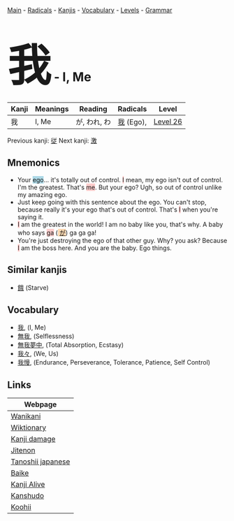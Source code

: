 <style> bigfont {font-size: 100px}</style>
[Main](../README.md) -
[Radicals](../radicals.md) -
[Kanjis](../kanjis.md) -
[Vocabulary](../vocabulary.md) -
[Levels](../levels.md) -
[Grammar](../grammar.md)
# <bigfont> 我</bigfont> - I, Me 

| Kanji | Meanings | Reading | Radicals | Level |
| --- | --- | --- | --- | --- |
| 我 | I, Me | が, われ, わ | [我](../radicals/我.md) (Ego),  | [Level 26](../levels/wk_level26.md) |

Previous kanji: [従](従.md) Next kanji: [激](激.md) 

## Mnemonics
 * Your <span style="background-color:#ADD8E6"> ego</span>... it's totally out of control. <span style="background-color:#ffcccb"> I</span> mean, my ego isn't out of control. I'm the greatest. That's <span style="background-color:#ffcccb"> me</span>. But your ego? Ugh, so out of control unlike my amazing ego.
* Just keep going with this sentence about the ego. You can't stop, because really it's your ego that's out of control. That's <span style="background-color:#ffcccb"> I</span> when you're saying it.
* <span style="background-color:#ffcccb"> I</span> am the greatest in the world! I am no baby like you, that's why. A baby who says <span style="background-color:#ffcccb"> ga</span> (<span style="background-color:#fed8b1"> [が](https://jisho.org/search/が)</span>) ga ga ga!
* You're just destroying the ego of that other guy. Why? you ask? Because <span style="background-color:#ffcccb"> I</span> am the boss here. And you are the baby. Ego things.


## Similar kanjis
 * [餓](餓.md) (Starve)


## Vocabulary
 * [我](../vocabulary/我.md), (I, Me)
* [無我](../vocabulary/我.md), (Selflessness)
* [無我夢中](../vocabulary/我.md), (Total Absorption, Ecstasy)
* [我々](../vocabulary/我.md), (We, Us)
* [我慢](../vocabulary/我.md), (Endurance, Perseverance, Tolerance, Patience, Self Control)



## Links 

| Webpage |
| --- |
| [Wanikani          ](https://www.wanikani.com/kanji/我) |
| [Wiktionary        ](https://en.wiktionary.org/wiki/我) |
| [Kanji damage      ](http://www.kanjidamage.com/kanji/search?utf8=✓&q=我) |
| [Jitenon           ](https://jitenon.com/kanji/我) |
| [Tanoshii japanese ](https://www.tanoshiijapanese.com/dictionary/kanji.cfm?k=我) |
| [Baike             ](https://baike.baidu.com/item/我) |
| [Kanji Alive       ](https://app.kanjialive.com/我) |
| [Kanshudo          ](https://www.kanshudo.com/searchmn?q=我) |
| [Koohii            ](https://kanji.koohii.com/study/kanji/我) |

